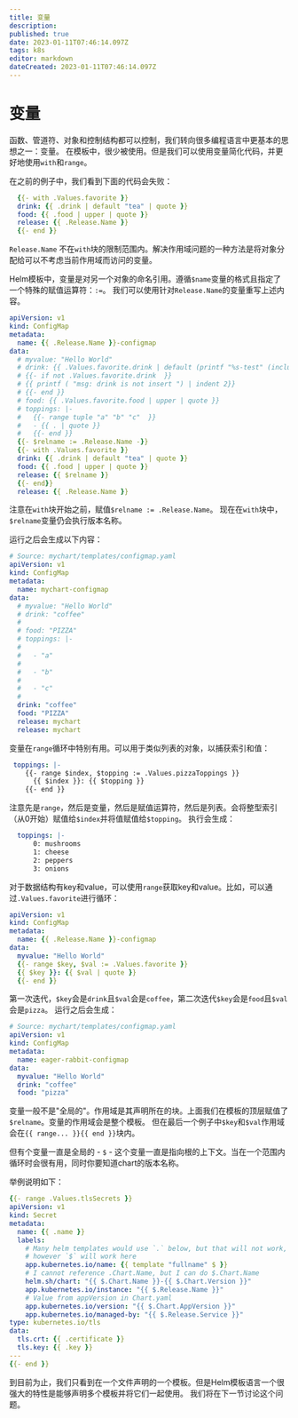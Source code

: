 ```yaml
---
title: 变量
description: 
published: true
date: 2023-01-11T07:46:14.097Z
tags: k8s
editor: markdown
dateCreated: 2023-01-11T07:46:14.097Z
---
```


# 变量

函数、管道符、对象和控制结构都可以控制，我们转向很多编程语言中更基本的思想之一：变量。 在模板中，很少被使用。但是我们可以使用变量简化代码，并更好地使用`with`和`range`。

在之前的例子中，我们看到下面的代码会失败：



```yaml
  {{- with .Values.favorite }}
  drink: {{ .drink | default "tea" | quote }}
  food: {{ .food | upper | quote }}
  release: {{ .Release.Name }}
  {{- end }}
```

`Release.Name` 不在`with`块的限制范围内。解决作用域问题的一种方法是将对象分配给可以不考虑当前作用域而访问的变量。

Helm模板中，变量是对另一个对象的命名引用。遵循`$name`变量的格式且指定了一个特殊的赋值运算符：`:=`。 我们可以使用针对`Release.Name`的变量重写上述内容。

```yaml
apiVersion: v1
kind: ConfigMap
metadata:
  name: {{ .Release.Name }}-configmap
data:
  # myvalue: "Hello World"
  # drink: {{ .Values.favorite.drink | default (printf "%s-test" (include "mychart.fullname" .)) | quote }}
  # {{- if not .Values.favorite.drink  }}
  # {{ printf ( "msg: drink is not insert ") | indent 2}} 
  # {{- end }}
  # food: {{ .Values.favorite.food | upper | quote }}
  # toppings: |-
  #   {{- range tuple "a" "b" "c"  }}
  #   - {{ . | quote }}
  #   {{- end }} 
  {{- $relname := .Release.Name -}}
  {{- with .Values.favorite }}
  drink: {{ .drink | default "tea" | quote }}
  food: {{ .food | upper | quote }}
  release: {{ $relname }}
  {{- end}}
  release: {{ .Release.Name }}
```

注意在`with`块开始之前，赋值`$relname := .Release.Name`。 现在在`with`块中，`$relname`变量仍会执行版本名称。

运行之后会生成以下内容：

```yaml
# Source: mychart/templates/configmap.yaml
apiVersion: v1
kind: ConfigMap
metadata:
  name: mychart-configmap
data:
  # myvalue: "Hello World"
  # drink: "coffee"
  #
  # food: "PIZZA"
  # toppings: |-
  #
  #   - "a"
  #
  #   - "b"
  #
  #   - "c"
  #
  drink: "coffee"
  food: "PIZZA"
  release: mychart
  release: mychart
```

变量在`range`循环中特别有用。可以用于类似列表的对象，以捕获索引和值：

```yaml
 toppings: |-
    {{- range $index, $topping := .Values.pizzaToppings }}
      {{ $index }}: {{ $topping }}
    {{- end }}   
```



注意先是`range`，然后是变量，然后是赋值运算符，然后是列表。会将整型索引（从0开始）赋值给`$index`并将值赋值给`$topping`。 执行会生成：

```yaml
  toppings: |-
      0: mushrooms
      1: cheese
      2: peppers
      3: onions  
```

对于数据结构有key和value，可以使用`range`获取key和value。比如，可以通过`.Values.favorite`进行循环：

```yaml
apiVersion: v1
kind: ConfigMap
metadata:
  name: {{ .Release.Name }}-configmap
data:
  myvalue: "Hello World"
  {{- range $key, $val := .Values.favorite }}
  {{ $key }}: {{ $val | quote }}
  {{- end }}
```

第一次迭代，`$key`会是`drink`且`$val`会是`coffee`，第二次迭代`$key`会是`food`且`$val`会是`pizza`。 运行之后会生成：

```yaml
# Source: mychart/templates/configmap.yaml
apiVersion: v1
kind: ConfigMap
metadata:
  name: eager-rabbit-configmap
data:
  myvalue: "Hello World"
  drink: "coffee"
  food: "pizza"
```

变量一般不是"全局的"。作用域是其声明所在的块。上面我们在模板的顶层赋值了`$relname`。变量的作用域会是整个模板。 但在最后一个例子中`$key`和`$val`作用域会在`{{ range... }}{{ end }}`块内。

但有个变量一直是全局的 - `$` - 这个变量一直是指向根的上下文。当在一个范围内循环时会很有用，同时你要知道chart的版本名称。

举例说明如下：

```yaml
{{- range .Values.tlsSecrets }}
apiVersion: v1
kind: Secret
metadata:
  name: {{ .name }}
  labels:
    # Many helm templates would use `.` below, but that will not work,
    # however `$` will work here
    app.kubernetes.io/name: {{ template "fullname" $ }}
    # I cannot reference .Chart.Name, but I can do $.Chart.Name
    helm.sh/chart: "{{ $.Chart.Name }}-{{ $.Chart.Version }}"
    app.kubernetes.io/instance: "{{ $.Release.Name }}"
    # Value from appVersion in Chart.yaml
    app.kubernetes.io/version: "{{ $.Chart.AppVersion }}"
    app.kubernetes.io/managed-by: "{{ $.Release.Service }}"
type: kubernetes.io/tls
data:
  tls.crt: {{ .certificate }}
  tls.key: {{ .key }}
---
{{- end }}
```

到目前为止，我们只看到在一个文件声明的一个模板。但是Helm模板语言一个很强大的特性是能够声明多个模板并将它们一起使用。 我们将在下一节讨论这个问题。